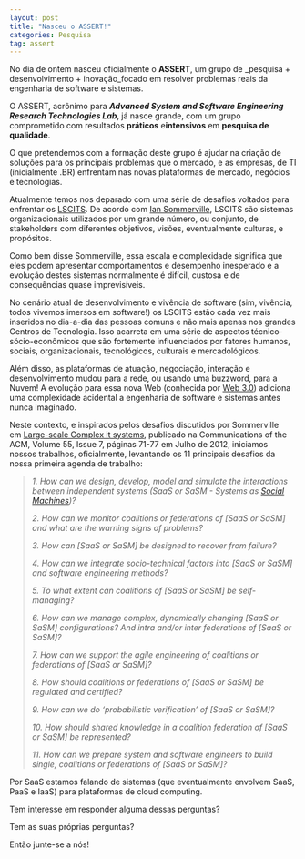 ```yaml
---
layout: post
title: "Nasceu o ASSERT!"
categories: Pesquisa
tag: assert
---
```



No dia de ontem nasceu oficialmente o&nbsp;**ASSERT**, um grupo de&nbsp;_pesquisa + desenvolvimento + inovação_focado em resolver problemas reais da engenharia de software e sistemas.

O ASSERT, acrônimo para&nbsp;**_Advanced System and Software Engineering Research Technologies Lab_**, já nasce grande, com um grupo comprometido com resultados&nbsp;**práticos**&nbsp;e**intensivos**&nbsp;em&nbsp;**pesquisa de qualidade**.

O que pretendemos com a formação&nbsp;deste&nbsp;grupo é ajudar na criação de soluções para os principais problemas que o mercado, e as empresas, de TI (inicialmente .BR) enfrentam nas novas plataformas de mercado, negócios e tecnologias.

Atualmente temos nos deparado com uma série de desafios voltados para enfrentar os&nbsp;[LSCITS](http://lscits.cs.bris.ac.uk/ "Large-scale complex IT systems"). De acordo com&nbsp;[Ian Sommerville](http://www.software-engin.com/ "Ian Sommerville"), LSCITS são sistemas organizacionais utilizados por um grande número, ou conjunto, de stakeholders com diferentes objetivos, visões, eventualmente culturas, e propósitos.

Como bem disse Sommerville, essa escala e complexidade significa que eles podem apresentar comportamentos e desempenho inesperado e a evolução destes sistemas normalmente é difícil, custosa e de consequências quase imprevisíveis.

No cenário atual de desenvolvimento e vivência de software (sim, vivência, todos vivemos imersos em software!) os LSCITS estão cada vez mais inseridos no dia-a-dia das pessoas comuns e não mais apenas nos grandes Centros de Tecnologia. Isso acarreta em uma série de aspectos técnico-sócio-econômicos que são fortemente influenciados por fatores humanos, sociais, organizacionais, tecnológicos, culturais e mercadológicos.

Além disso, as plataformas de atuação, negociação, interação e desenvolvimento mudou para a rede, ou usando uma buzzword, para a Nuvem! A evolução para essa nova Web (conhecida por&nbsp;[Web 3.0](http://techcrunch.com/2008/08/01/welcome-to-web-30-now-your-other-computer-is-a-data-center/)) adiciona uma complexidade acidental a engenharia de software e sistemas antes nunca imaginado.

Neste contexto, e inspirados pelos desafios discutidos por Sommerville em&nbsp;[Large-scale Complex it systems](http://dl.acm.org/citation.cfm?id=2209268), publicado na&nbsp;Communications of the ACM,&nbsp;Volume 55, Issue 7, páginas&nbsp;71-77&nbsp;em Julho de 2012, iniciamos nossos trabalhos, oficialmente, levantando os 11 principais desafios da nossa primeira agenda de trabalho:

> _1. How can we design, develop, model and simulate the interactions between independent systems (SaaS or SaSM - Systems as&nbsp;[Social Machines](http://dx.doi.org/10.1109/COMPSAC.2011.12))?_
> 
> _2. How can we monitor coalitions or federations of [SaaS or SaSM] and what are the warning signs of problems?_
> 
> _3. How can [SaaS or SaSM] be designed to recover from failure?_
> 
> _4. How can we integrate socio-technical factors into [SaaS or SaSM] and software engineering methods?_
> 
> _5. To what extent can coalitions of [SaaS or SaSM] be self-managing?_
> 
> _6. How can we manage complex, dynamically changing [SaaS or SaSM] configurations? And intra and/or inter&nbsp;federations of&nbsp;[SaaS or SaSM]?_
> 
> _7. How can we support the agile engineering of coalitions or federations of [SaaS or SaSM]?_
> 
> _8. How should coalitions or federations of [SaaS or SaSM] be regulated and certified?_
> 
> _9. How can we do ‘probabilistic verification’ of [SaaS or SaSM]?_
> 
> _10. How should shared knowledge in a coalition federation of [SaaS or SaSM] be represented?_
> 
> _11. How can we prepare system and software engineers to build single,&nbsp;coalitions or federations of [SaaS or SaSM]?_

Por SaaS estamos falando de sistemas (que eventualmente envolvem SaaS, PaaS e IaaS) para plataformas de cloud computing.

Tem interesse em responder alguma dessas perguntas?

Tem as suas próprias perguntas?

Então junte-se a nós!
